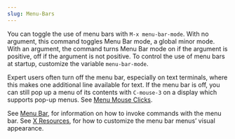 ```yaml
---
slug: Menu-Bars
---
```


You can toggle the use of menu bars with `M-x menu-bar-mode`. With no argument, this command toggles Menu Bar mode, a global minor mode. With an argument, the command turns Menu Bar mode on if the argument is positive, off if the argument is not positive. To control the use of menu bars at startup, customize the variable `menu-bar-mode`.

Expert users often turn off the menu bar, especially on text terminals, where this makes one additional line available for text. If the menu bar is off, you can still pop up a menu of its contents with `C-mouse-3` on a display which supports pop-up menus. See [Menu Mouse Clicks](/docs/emacs/Menu-Mouse-Clicks).

See [Menu Bar](/docs/emacs/Menu-Bar), for information on how to invoke commands with the menu bar. See [X Resources](/docs/emacs/X-Resources), for how to customize the menu bar menus’ visual appearance.
